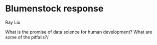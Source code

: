 # Blumenstock response

Ray Liu

What is the promise of data science for human development? What are some of the pitfalls?/
